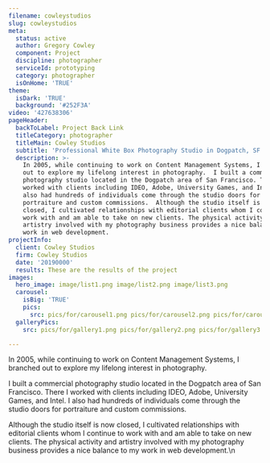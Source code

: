 ```yaml
---
filename: cowleystudios
slug: cowleystudios
meta:
  status: active
  author: Gregory Cowley
  component: Project
  discipline: photographer
  serviceId: prototyping
  category: photographer
  isOnHome: 'TRUE'
theme:
  isDark: 'TRUE'
  background: '#252F3A'
video: '427638306'
pageHeader:
  backToLabel: Project Back Link
  titleCategory: photographer
  titleMain: Cowley Studios
  subtitle: 'Professional White Box Photography Studio in Dogpatch, SF.'''
  description: >-
    In 2005, while continuing to work on Content Management Systems, I branched
    out to explore my lifelong interest in photography.  I built a commercial
    photography studio located in the Dogpatch area of San Francisco. There I
    worked with clients including IDEO, Adobe, University Games, and Intel. I
    also had hundreds of individuals come through the studio doors for
    portraiture and custom commissions.  Although the studio itself is now
    closed, I cultivated relationships with editorial clients whom I continue to
    work with and am able to take on new clients. The physical activity and
    artistry involved with my photography business provides a nice balance to my
    work in web development.
projectInfo:
  client: Cowley Studios
  firm: Cowley Studios
  date: '20190000'
  results: These are the results of the project
images:
  hero_image: image/list1.png image/list2.png image/list3.png
  carousel:
    isBig: 'TRUE'
    pics:
      src: pics/for/carousel1.png pics/for/carousel2.png pics/for/carousel3.png
  galleryPics:
    src: pics/for/gallery1.png pics/for/gallery2.png pics/for/gallery3.png

---
```

In 2005, while continuing to work on Content Management Systems, I branched out to explore my lifelong interest in photography.

I built a commercial photography studio located in the Dogpatch area of San Francisco. There I worked with clients including IDEO, Adobe, University Games, and Intel. I also had hundreds of individuals come through the studio doors for portraiture and custom commissions.

Although the studio itself is now closed, I cultivated relationships with editorial clients whom I continue to work with and am able to take on new clients. The physical activity and artistry involved with my photography business provides a nice balance to my work in web development.\n
  